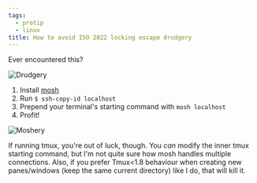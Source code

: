 ```yaml
---
tags:
  - protip
  - linux
title: How to avoid ISO 2022 locking escape drudgery
---
```


Ever encountered this?

![Drudgery](https://mosh.mit.edu/terminal-shots/acs-gnome.png.2.png)

1. Install [mosh](https://mosh.mit.edu)
2. Run `$ ssh-copy-id localhost`
3. Prepend your terminal's starting command with `mosh localhost`
4. Profit!

![Moshery](https://mosh.mit.edu/terminal-shots/acs-mosh.png.2.png)

If running tmux, you're out of luck, though. You *can* modify the inner tmux
starting command, but I'm not quite sure how mosh handles multiple connections.
Also, if you prefer Tmux<1.8 behaviour when creating new panes/windows (keep
the same current directory) like I do, that will kill it.
